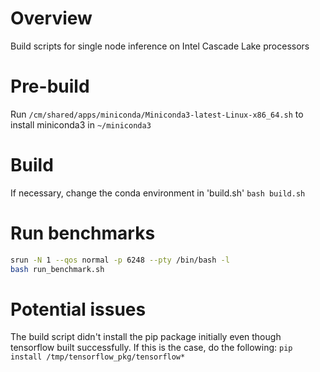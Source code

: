 # Overview
Build scripts for single node inference on Intel Cascade Lake processors

# Pre-build
Run `/cm/shared/apps/miniconda/Miniconda3-latest-Linux-x86_64.sh` to install miniconda3 in `~/miniconda3`

# Build
If necessary, change the conda environment in 'build.sh'
`bash build.sh`

# Run benchmarks 
```bash
srun -N 1 --qos normal -p 6248 --pty /bin/bash -l
bash run_benchmark.sh
```

# Potential issues
The build script didn't install the pip package initially even though tensorflow built successfully. 
If this is the case, do the following: `pip install /tmp/tensorflow_pkg/tensorflow*`
